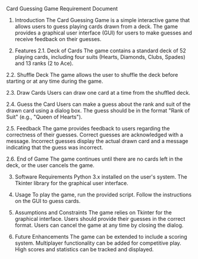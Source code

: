 Card Guessing Game Requirement Document
1. Introduction
The Card Guessing Game is a simple interactive game that allows users to guess playing cards drawn from a deck. The game provides a graphical user interface (GUI) for users to make guesses and receive feedback on their guesses.

2. Features
2.1. Deck of Cards
The game contains a standard deck of 52 playing cards, including four suits (Hearts, Diamonds, Clubs, Spades) and 13 ranks (2 to Ace).

2.2. Shuffle Deck
The game allows the user to shuffle the deck before starting or at any time during the game.

2.3. Draw Cards
Users can draw one card at a time from the shuffled deck.

2.4. Guess the Card
Users can make a guess about the rank and suit of the drawn card using a dialog box.
The guess should be in the format "Rank of Suit" (e.g., "Queen of Hearts").

2.5. Feedback
The game provides feedback to users regarding the correctness of their guesses.
Correct guesses are acknowledged with a message.
Incorrect guesses display the actual drawn card and a message indicating that the guess was incorrect.

2.6. End of Game
The game continues until there are no cards left in the deck, or the user cancels the game.

3. Software Requirements
Python 3.x installed on the user's system.
The Tkinter library for the graphical user interface.

4. Usage
To play the game, run the provided script.
Follow the instructions on the GUI to guess cards.

5. Assumptions and Constraints
The game relies on Tkinter for the graphical interface.
Users should provide their guesses in the correct format.
Users can cancel the game at any time by closing the dialog.

6. Future Enhancements
The game can be extended to include a scoring system.
Multiplayer functionality can be added for competitive play.
High scores and statistics can be tracked and displayed.